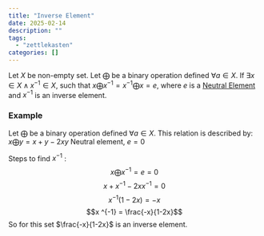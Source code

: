 ```yaml
---
title: "Inverse Element"
date: 2025-02-14
description: ""
tags: 
  - "zettlekasten"
categories: []
---
```


Let $X$ be non-empty set.
Let $\bigoplus$ be a binary operation defined $\forall a \in X$. 
If $\exists x \in X \land x ^{-1} \in X$, such that $x \bigoplus x ^{-1} = x ^{-1} \bigoplus x = e$, where $e$ is a [Neutral Element](Neutral%20Element.md) and $x^{-1}$ is an inverse element.

### Example
Let $\bigoplus$ be a binary operation defined $\forall a \in X$. This relation is described by: $x \bigoplus y = x + y - 2xy$ 
Neutral element, $e = 0$

Steps to find $x^{-1}$ :
$$x \bigoplus x^{-1} = e = 0$$
$$x + x ^{-1} - 2xx ^{-1} = 0$$
$$x ^{-1} (1-2x) = -x$$
$$x ^{-1} = \frac{-x}{1-2x}$$
So for this set $\frac{-x}{1-2x}$ is an inverse element.